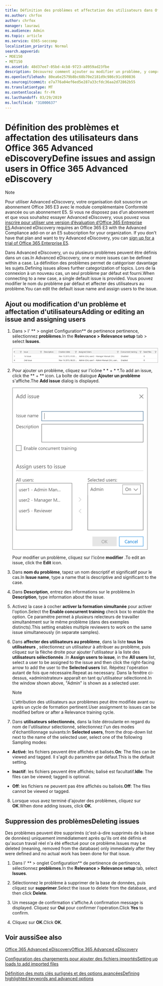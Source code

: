 ```yaml
---
title: Définition des problèmes et affectation des utilisateurs dans Office 365 Advanced eDiscovery
ms.author: chrfox
author: chrfox
manager: laurawi
ms.audience: Admin
ms.topic: article
ms.service: O365-seccomp
localization_priority: Normal
search.appverid:
- MOE150
- MET150
ms.assetid: 48d37ee7-05bd-4cb8-9723-a8959ad23fbe
description: Découvrez comment ajouter ou modifier un problème, y compris lui affecter des utilisateurs ou supprimer un problème pour un cas de découverte électronique dans Office 365 Advanced eDiscovery.
ms.openlocfilehash: 80ea6e2579b8bc68b70e2181d9c986c91c890836
ms.sourcegitcommit: e7a776a04ef6ed5e287a33cfdc36aa2d72862b55
ms.translationtype: MT
ms.contentlocale: fr-FR
ms.lasthandoff: 03/29/2019
ms.locfileid: "31000637"
---
```

# <a name="define-issues-and-assign-users-in-office-365-advanced-ediscovery"></a><span data-ttu-id="4ac31-103">Définition des problèmes et affectation des utilisateurs dans Office 365 Advanced eDiscovery</span><span class="sxs-lookup"><span data-stu-id="4ac31-103">Define issues and assign users in Office 365 Advanced eDiscovery</span></span>

> [!NOTE]
> <span data-ttu-id="4ac31-p101">Pour utiliser Advanced eDiscovery, votre organisation doit souscrire un abonnement Office 365 E3 avec le module complémentaire Conformité avancée ou un abonnement E5. Si vous ne disposez pas d’un abonnement et que vous souhaitez essayer Advanced eDiscovery, vous pouvez vous [inscrire pour utiliser une version d’évaluation d’Office 365 Entreprise E5](https://go.microsoft.com/fwlink/p/?LinkID=698279).</span><span class="sxs-lookup"><span data-stu-id="4ac31-p101">Advanced eDiscovery requires an Office 365 E3 with the Advanced Compliance add-on or an E5 subscription for your organization. If you don't have that plan and want to try Advanced eDiscovery, you can [sign up for a trial of Office 365 Enterprise E5](https://go.microsoft.com/fwlink/p/?LinkID=698279).</span></span> 
  
<span data-ttu-id="4ac31-106">Dans Advanced eDiscovery, un ou plusieurs problèmes peuvent être définis dans un cas.</span><span class="sxs-lookup"><span data-stu-id="4ac31-106">In Advanced eDiscovery, one or more issues can be defined within a case.</span></span> <span data-ttu-id="4ac31-107">La définition des problèmes permet de catégoriser davantage les sujets.</span><span class="sxs-lookup"><span data-stu-id="4ac31-107">Defining issues allows further categorization of topics.</span></span> <span data-ttu-id="4ac31-108">Lors de la connexion à un nouveau cas, un seul problème par défaut est fourni.</span><span class="sxs-lookup"><span data-stu-id="4ac31-108">When connecting to a new case, a single default issue is provided.</span></span> <span data-ttu-id="4ac31-109">Vous pouvez modifier le nom du problème par défaut et affecter des utilisateurs au problème.</span><span class="sxs-lookup"><span data-stu-id="4ac31-109">You can edit the default issue name and assign users to the issue.</span></span> 
  
## <a name="adding-or-editing-an-issue-and-assigning-users"></a><span data-ttu-id="4ac31-110">Ajout ou modification d'un problème et affectation d'utilisateurs</span><span class="sxs-lookup"><span data-stu-id="4ac31-110">Adding or editing an issue and assigning users</span></span>

1. <span data-ttu-id="4ac31-111">Dans \> l' \*\* \> onglet Configuration\*\* de pertinence pertinence, sélectionnez **problèmes**.</span><span class="sxs-lookup"><span data-stu-id="4ac31-111">In the **Relevance \> Relevance setup** tab \> select **Issues**.</span></span>
    
    ![Problèmes de configuration de pertinence](media/dfd8f9ef-b167-4ed9-980e-00ae98a97169.png)
  
2. <span data-ttu-id="4ac31-113">Pour ajouter un problème, cliquez sur l'icône \* \* + \* \*.</span><span class="sxs-lookup"><span data-stu-id="4ac31-113">To add an issue, click the \*\* + \*\* icon.</span></span> <span data-ttu-id="4ac31-114">La boîte de dialogue **Ajouter un problème** s'affiche.</span><span class="sxs-lookup"><span data-stu-id="4ac31-114">The **Add issue** dialog is displayed.</span></span> 
    
    ![Problème d’ajout de configuration de pertinence](media/c8e94982-139a-472a-b85d-282f2d742046.png)
  
    <span data-ttu-id="4ac31-116">Pour modifier un problème, cliquez sur l'icône **modifier** .</span><span class="sxs-lookup"><span data-stu-id="4ac31-116">To edit an issue, click the **Edit** icon.</span></span> 
    
3. <span data-ttu-id="4ac31-117">Dans **nom du problème**, tapez un nom descriptif et significatif pour le cas.</span><span class="sxs-lookup"><span data-stu-id="4ac31-117">In **Issue name**, type a name that is descriptive and significant to the case.</span></span> 
    
4. <span data-ttu-id="4ac31-118">Dans **Description**, entrez des informations sur le problème.</span><span class="sxs-lookup"><span data-stu-id="4ac31-118">In **Description**, type information about the issue.</span></span>
    
5. <span data-ttu-id="4ac31-119">Activez la case à cocher **activer la formation simultanée** pour activer l'option.</span><span class="sxs-lookup"><span data-stu-id="4ac31-119">Select the **Enable concurrent training** check box to enable the option.</span></span> <span data-ttu-id="4ac31-120">Ce paramètre permet à plusieurs relecteurs de travailler simultanément sur le même problème (dans des exemples distincts).</span><span class="sxs-lookup"><span data-stu-id="4ac31-120">This setting enables multiple reviewers to work on the same issue simultaneously (in separate samples).</span></span> 
    
6. <span data-ttu-id="4ac31-121">Dans **affecter des utilisateurs au problème**, dans la liste **tous les utilisateurs** , sélectionnez un utilisateur à attribuer au problème, puis cliquez sur la flèche droite pour ajouter l'utilisateur à la liste des **utilisateurs sélectionnés** .</span><span class="sxs-lookup"><span data-stu-id="4ac31-121">In **Assign users to issue**, in the **All users** list, select a user to be assigned to the issue and then click the right-facing arrow to add the user to the **Selected users** list.</span></span> <span data-ttu-id="4ac31-122">Répétez l'opération autant de fois que nécessaire.</span><span class="sxs-lookup"><span data-stu-id="4ac31-122">Repeat as necessary.</span></span> <span data-ttu-id="4ac31-123">Dans la fenêtre ci-dessus, «administrateur» apparaît en tant qu'utilisateur sélectionné.</span><span class="sxs-lookup"><span data-stu-id="4ac31-123">In the window shown above, "Admin" is shown as a selected user.</span></span> 
    
    > [!NOTE]
    > <span data-ttu-id="4ac31-124">L'attribution des utilisateurs aux problèmes peut être modifiée avant ou après un cycle de formation pertinent.</span><span class="sxs-lookup"><span data-stu-id="4ac31-124">User assignment to issues can be modified before or after a Relevance training cycle.</span></span> 
  
7. <span data-ttu-id="4ac31-125">Dans **utilisateurs sélectionnés**, dans la liste déroulante en regard du nom de l'utilisateur sélectionné, sélectionnez l'un des modes d'échantillonnage suivants:</span><span class="sxs-lookup"><span data-stu-id="4ac31-125">In **Selected users**, from the drop-down list next to the name of the selected user, select one of the following Sampling modes:</span></span> 
    
  - <span data-ttu-id="4ac31-126">**Activé**: les fichiers peuvent être affichés et balisés.</span><span class="sxs-lookup"><span data-stu-id="4ac31-126">**On**: The files can be viewed and tagged.</span></span> <span data-ttu-id="4ac31-127">Il s'agit du paramètre par défaut.</span><span class="sxs-lookup"><span data-stu-id="4ac31-127">This is the default setting.</span></span>
    
  - <span data-ttu-id="4ac31-128">**Inactif**: les fichiers peuvent être affichés; balisé est facultatif.</span><span class="sxs-lookup"><span data-stu-id="4ac31-128">**Idle**: The files can be viewed; tagged is optional.</span></span>
    
  - <span data-ttu-id="4ac31-129">**Off**: les fichiers ne peuvent pas être affichés ou balisés.</span><span class="sxs-lookup"><span data-stu-id="4ac31-129">**Off**: The files cannot be viewed or tagged.</span></span>
    
8. <span data-ttu-id="4ac31-130">Lorsque vous avez terminé d'ajouter des problèmes, cliquez sur **OK**.</span><span class="sxs-lookup"><span data-stu-id="4ac31-130">When done adding issues, click **OK**.</span></span>
    
## <a name="deleting-issues"></a><span data-ttu-id="4ac31-131">Suppression des problèmes</span><span class="sxs-lookup"><span data-stu-id="4ac31-131">Deleting issues</span></span>

<span data-ttu-id="4ac31-132">Des problèmes peuvent être supprimés (c'est-à-dire supprimés de la base de données) uniquement immédiatement après qu'ils ont été définis et qu'aucun travail réel n'a été effectué pour ce problème.</span><span class="sxs-lookup"><span data-stu-id="4ac31-132">Issues may be deleted (meaning, removed from the database) only immediately after they were defined and no actual work has been done for that issue.</span></span> 
  
1. <span data-ttu-id="4ac31-133">Dans l' \*\* \> onglet Configuration\*\* de pertinence de pertinence, sélectionnez **problèmes**.</span><span class="sxs-lookup"><span data-stu-id="4ac31-133">In the **Relevance \> Relevance setup** tab, select **Issues**.</span></span>
    
2. <span data-ttu-id="4ac31-134">Sélectionnez le problème à supprimer de la base de données, puis cliquez sur **supprimer**.</span><span class="sxs-lookup"><span data-stu-id="4ac31-134">Select the issue to delete from the database, and then click **Delete**.</span></span>
    
3. <span data-ttu-id="4ac31-135">Un message de confirmation s'affiche.</span><span class="sxs-lookup"><span data-stu-id="4ac31-135">A confirmation message is displayed.</span></span> <span data-ttu-id="4ac31-136">Cliquez sur **Oui** pour confirmer l'opération.</span><span class="sxs-lookup"><span data-stu-id="4ac31-136">Click **Yes** to confirm.</span></span> 
    
4. <span data-ttu-id="4ac31-137">Cliquez sur **OK**.</span><span class="sxs-lookup"><span data-stu-id="4ac31-137">Click **OK**.</span></span>
    
## <a name="see-also"></a><span data-ttu-id="4ac31-138">Voir aussi</span><span class="sxs-lookup"><span data-stu-id="4ac31-138">See also</span></span>

[<span data-ttu-id="4ac31-139">Office 365 Advanced eDiscovery</span><span class="sxs-lookup"><span data-stu-id="4ac31-139">Office 365 Advanced eDiscovery</span></span>](office-365-advanced-ediscovery.md)
  
[<span data-ttu-id="4ac31-140">Configuration des chargements pour ajouter des fichiers importés</span><span class="sxs-lookup"><span data-stu-id="4ac31-140">Setting up loads to add imported files</span></span>](set-up-loads-to-add-imported-files.md)
  
[<span data-ttu-id="4ac31-141">Définition des mots clés surlignés et des options avancées</span><span class="sxs-lookup"><span data-stu-id="4ac31-141">Defining highlighted keywords and advanced options</span></span>](define-highlighted-keywords-and-advanced-options.md)

